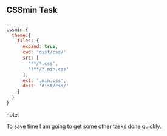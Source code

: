 ##  CSSmin Task

```js
...
cssmin:{
  theme:{
    files: {
      expand: true,
      cwd: 'dist/css/'
      src: [
        '**/*.css',
        '!**/*.min.css'
      ],
      ext: '.min.css',
      dest: 'dist/css/'
    }
  }
}
```
<!-- element. class="fragment" data-index="0" -->

note:

To save time I am going to get some other tasks done quickly.
